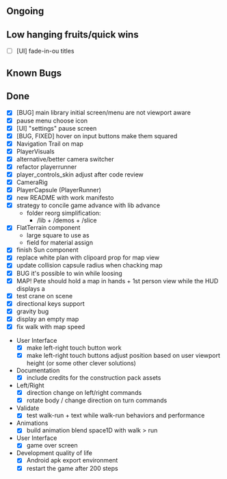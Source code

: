 ## Ongoing


## Low hanging fruits/quick wins
- [ ] [UI] fade-in-ou titles 


## Known Bugs

## Done
- [x] [BUG] main library initial screen/menu are not viewport aware 
- [x] pause menu choose icon
- [x] [UI] "settings" pause screen
- [x] [BUG, FIXED] hover on input buttons make them squared
- [x] Navigation Trail on map
- [x] PlayerVisuals
- [x] alternative/better camera switcher
- [x] refactor playerrunner
- [x] player_controls_skin adjust after code review
- [x] CameraRig
- [x] PlayerCapsule (PlayerRunner)
- [x] new README with work manifesto
- [x] strategy to concile game advance with lib advance
    - folder reorg simplification:
        - /lib + /demos + /slice
- [x] FlatTerrain component
    - large square to use as 
    - field for material assign
- [x] finish Sun component
- [x] replace white plan with clipoard prop for map view
- [x] update collision capsule radius when chacking map
- [x] BUG it's possible to win while loosing
- [x] MAP! Pete should hold a map in hands + 1st person view while the HUD displays a 
- [x] test crane on scene
- [x] directional keys support
- [x] gravity bug
- [x] display an empty map
- [x] fix walk with map speed
- User Interface
    - [x] make left-right touch button work
    - [x] make left-right touch buttons adjust position based on user viewport height (or some other clever solutions)
- Documentation
    - [x] include credits for the construction pack assets
- Left/Right
    - [x] direction change on left/right commands
    - [x] rotate body / change direction on turn commands
- Validate
   - [x] test walk-run + text while walk-run behaviors and performance
- Animations
    - [x] build animation blend space1D with walk > run
- User Interface
    - [x] game over screen
- Development quality of life    
    - [x] Android apk export environment
    - [x] restart the game after 200 steps
